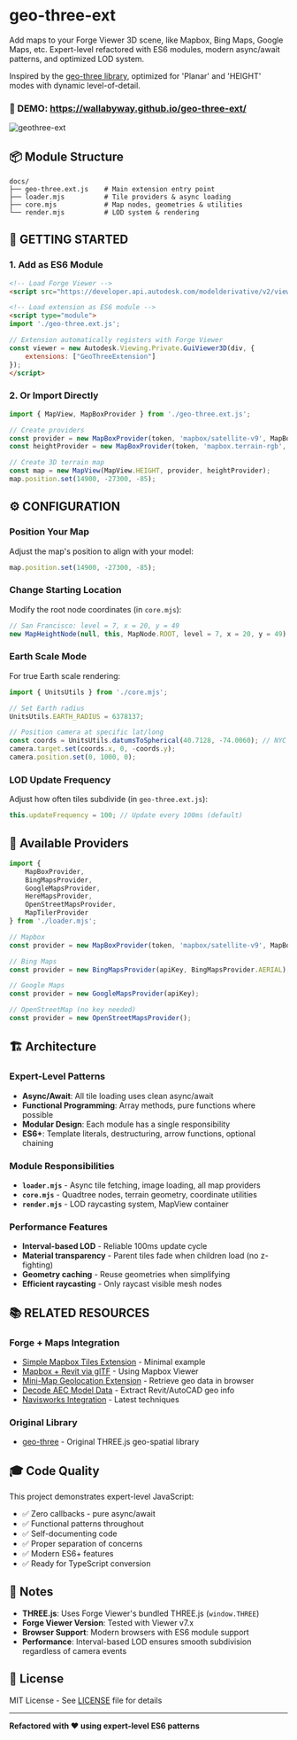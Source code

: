 # geo-three-ext

Add maps to your Forge Viewer 3D scene, like Mapbox, Bing Maps, Google Maps, etc. Expert-level refactored with ES6 modules, modern async/await patterns, and optimized LOD system.

Inspired by the [geo-three library](https://github.com/tentone/geo-three), optimized for 'Planar' and 'HEIGHT' modes with dynamic level-of-detail.

### 🎯 DEMO: https://wallabyway.github.io/geo-three-ext/

![geothree-ext](https://user-images.githubusercontent.com/440241/122155016-f92ed680-ce1a-11eb-8e92-f797e043f66e.gif)


## 📦 Module Structure

```
docs/
├── geo-three.ext.js    # Main extension entry point
├── loader.mjs          # Tile providers & async loading
├── core.mjs            # Map nodes, geometries & utilities
└── render.mjs          # LOD system & rendering
```

## 🚀 GETTING STARTED

### 1. Add as ES6 Module

```html
<!-- Load Forge Viewer -->
<script src="https://developer.api.autodesk.com/modelderivative/v2/viewers/7.*/viewer3D.js"></script>

<!-- Load extension as ES6 module -->
<script type="module">
import './geo-three.ext.js';

// Extension automatically registers with Forge Viewer
const viewer = new Autodesk.Viewing.Private.GuiViewer3D(div, { 
    extensions: ["GeoThreeExtension"] 
});
</script>
```

### 2. Or Import Directly

```javascript
import { MapView, MapBoxProvider } from './geo-three.ext.js';

// Create providers
const provider = new MapBoxProvider(token, 'mapbox/satellite-v9', MapBoxProvider.STYLE);
const heightProvider = new MapBoxProvider(token, 'mapbox.terrain-rgb', MapBoxProvider.STYLE);

// Create 3D terrain map
const map = new MapView(MapView.HEIGHT, provider, heightProvider);
map.position.set(14900, -27300, -85);
```

## ⚙️ CONFIGURATION

### Position Your Map

Adjust the map's position to align with your model:

```javascript
map.position.set(14900, -27300, -85);
```

### Change Starting Location

Modify the root node coordinates (in `core.mjs`):

```javascript
// San Francisco: level = 7, x = 20, y = 49
new MapHeightNode(null, this, MapNode.ROOT, level = 7, x = 20, y = 49);
```

### Earth Scale Mode

For true Earth scale rendering:

```javascript
import { UnitsUtils } from './core.mjs';

// Set Earth radius
UnitsUtils.EARTH_RADIUS = 6378137;

// Position camera at specific lat/long
const coords = UnitsUtils.datumsToSpherical(40.7128, -74.0060); // NYC
camera.target.set(coords.x, 0, -coords.y);
camera.position.set(0, 1000, 0);
```

### LOD Update Frequency

Adjust how often tiles subdivide (in `geo-three.ext.js`):

```javascript
this.updateFrequency = 100; // Update every 100ms (default)
```

## 🎨 Available Providers

```javascript
import { 
    MapBoxProvider,
    BingMapsProvider,
    GoogleMapsProvider,
    HereMapsProvider,
    OpenStreetMapsProvider,
    MapTilerProvider
} from './loader.mjs';

// Mapbox
const provider = new MapBoxProvider(token, 'mapbox/satellite-v9', MapBoxProvider.STYLE);

// Bing Maps
const provider = new BingMapsProvider(apiKey, BingMapsProvider.AERIAL);

// Google Maps
const provider = new GoogleMapsProvider(apiKey);

// OpenStreetMap (no key needed)
const provider = new OpenStreetMapsProvider();
```

## 🏗️ Architecture

### Expert-Level Patterns

- **Async/Await**: All tile loading uses clean async/await
- **Functional Programming**: Array methods, pure functions where possible
- **Modular Design**: Each module has a single responsibility
- **ES6+**: Template literals, destructuring, arrow functions, optional chaining

### Module Responsibilities

- **`loader.mjs`** - Async tile fetching, image loading, all map providers
- **`core.mjs`** - Quadtree nodes, terrain geometry, coordinate utilities
- **`render.mjs`** - LOD raycasting system, MapView container

### Performance Features

- **Interval-based LOD** - Reliable 100ms update cycle
- **Material transparency** - Parent tiles fade when children load (no z-fighting)
- **Geometry caching** - Reuse geometries when simplifying
- **Efficient raycasting** - Only raycast visible mesh nodes

## 📚 RELATED RESOURCES

### Forge + Maps Integration
- [Simple Mapbox Tiles Extension](https://gist.github.com/wallabyway/4503609e84a2b612b27138abba8aa3b7) - Minimal example
- [Mapbox + Revit via glTF](https://github.com/wallabyway/mapboxRevit) - Using Mapbox Viewer
- [Mini-Map Geolocation Extension](https://forge.autodesk.com/blog/mini-map-geolocation-extension) - Retrieve geo data in browser
- [Decode AEC Model Data](https://forge.autodesk.com/blog/consume-aec-data-which-are-model-derivative-api) - Extract Revit/AutoCAD geo info
- [Navisworks Integration](https://forge.autodesk.com/author/eason-kang) - Latest techniques

### Original Library
- [geo-three](https://github.com/tentone/geo-three) - Original THREE.js geo-spatial library

## 🎓 Code Quality

This project demonstrates expert-level JavaScript:
- ✅ Zero callbacks - pure async/await
- ✅ Functional patterns throughout
- ✅ Self-documenting code
- ✅ Proper separation of concerns
- ✅ Modern ES6+ features
- ✅ Ready for TypeScript conversion

## 📝 Notes

- **THREE.js**: Uses Forge Viewer's bundled THREE.js (`window.THREE`)
- **Forge Viewer Version**: Tested with Viewer v7.x
- **Browser Support**: Modern browsers with ES6 module support
- **Performance**: Interval-based LOD ensures smooth subdivision regardless of camera events

## 📄 License

MIT License - See [LICENSE](LICENSE) file for details

---

**Refactored with ❤️ using expert-level ES6 patterns**
